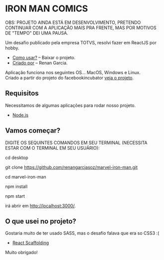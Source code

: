 # IRON MAN COMICS
OBS: PROJETO AINDA ESTÁ EM DESENVOLVIMENTO, PRETENDO CONTINUAR COM A APLICAÇÃO MAIS PRA FRENTE, MAS POR MOTIVOS DE "TEMPO" DEI UMA PAUSA.

Um desafio publicado pela empresa TOTVS, resolvi fazer em ReactJS por hobby.

* [Como usar?](#como-usar?) – Baixar o projeto.
* [Criado por](https://github.com/renangarciasoz) – Renan Garcia.

Aplicação funciona nos seguintes OS... MacOS, Windows e Linux.<br>
Criado a partir do projeto do facebookincubator [veja o projeto](https://github.com/facebookincubator/create-react-app/).

## Requisitos

Necessitamos de algumas aplicações para rodar nosso projeto.

* [Node.js](https://nodejs.org/en/download/)

## Vamos começar?

DIGITE OS SEQUINTES COMANDOS EM SEU TERMINAL (NECESSITA ESTAR COM O TERMINAL EM SEU USUÁRIO):

cd desktop

git clone https://github.com/renangarciasoz/marvel-iron-man.git

cd marvel-iron-man

npm install

npm start

irá abrir em [http://localhost:3000/](http://localhost:3000/).


## O que usei no projeto?

Gostaria muito de ter usado SASS, mas o desafio falava que era so CSS3 :(

- [React Scaffolding](https://github.com/facebookincubator/create-react-app)

Muito obrigado!